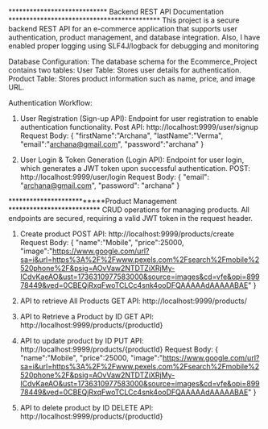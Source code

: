  **************************** Backend REST API Documentation *******************************************
This project is a secure backend REST API for an e-commerce application that supports user authentication, product management, and database integration. Also, I have enabled proper logging  using SLF4J/logback for debugging and monitoring

Database Configuration:
    The database schema for the Ecommerce_Project contains two tables:
    User Table: Stores user details for authentication.
    Product Table: Stores product information such as name, price, and image URL.

Authentication Workflow:
   1. User Registration (Sign-up API): Endpoint for user registration to enable authentication functionality.
      Post API: http://localhost:9999/user/signup
      Request Body:
      {
          "firstName":"Archana",
          "lastName":"Verma",
          "email":"archana@gmail.com",
          "password":"archana"
      }

  2. User Login & Token Generation (Login API): Endpoint for user login, which generates a JWT token upon successful authentication.
     POST: http://localhost:9999/user/login
     Request Body:
      {
          "email": "archana@gmail.com",
          "password": "archana"
      }

**************************Product Management **************************
CRUD operations for managing products. All endpoints are secured, requiring a valid JWT token in the request header.

1. Create product
   POST API: http://localhost:9999/products/create
   Request Body:
   {
    "name":"Mobile",
    "price":25000,
    "image":"https://www.google.com/url?sa=i&url=https%3A%2F%2Fwww.pexels.com%2Fsearch%2Fmobile%2520phone%2F&psig=AOvVaw2NTDTZiXRjMy-ICdvKaeAO&ust=1736310977583000&source=images&cd=vfe&opi=89978449&ved=0CBEQjRxqFwoTCLCc4snk4ooDFQAAAAAdAAAAABAE"
  }


3. API to retrieve All Products
   GET API: http://localhost:9999/products/

4. API to Retrieve a Product by ID
    GET API: http://localhost:9999/products/{productId}

5. API to update product by ID
   PUT API: http://localhost:9999/products/{productId}
   Request Body:
    {
    "name":"Mobile",
    "price":25000,
    "image":"https://www.google.com/url?sa=i&url=https%3A%2F%2Fwww.pexels.com%2Fsearch%2Fmobile%2520phone%2F&psig=AOvVaw2NTDTZiXRjMy-ICdvKaeAO&ust=1736310977583000&source=images&cd=vfe&opi=89978449&ved=0CBEQjRxqFwoTCLCc4snk4ooDFQAAAAAdAAAAABAE"
   }

7.  API to delete product by ID
   DELETE API: http://localhost:9999/products/{productId}




